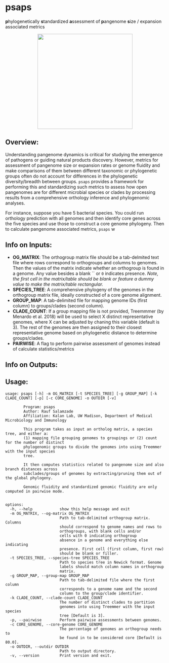 # psaps
**p**hylogenetically **s**tandardized **a**ssessment of **p**angenome **s**ize / expansion associated metrics

<p align="center">
<img src="https://github.com/user-attachments/assets/0b19bb5d-e86c-41f4-82b5-e98672081d2f" width="300">
</p>


## Overview:

Understanding pangenome dynamics is critical for studying the emergence of pathogens or guiding natural products discovery. However, metrics for assessment of pangenome size or expansion rates or genome fluidity and make comparisons of them between different taxonomic or phylogenetic groups often do not account for differences in the phylogenetic diversity/breadth between groups. `psaps` provides a framework for performing this and standardizing such metrics to assess how open pangenomes are for different microbial species or clades by processing results from a comprehensive orthology inference and phylogenomic analyses.

For instance, suppose you have 5 bacterial species. You could run orthology prediction with all genomes and then identify core genes across the five species and use those to construct a core genome phylogeny. Then to calculate pangenome associated metrics, `psaps` w

## Info on Inputs:

* **OG_MATRIX**: The orthogroup matrix file should be a tab-delmited text file where rows correspond to orthogroups and columns to genomes. Then the values of the matrix indicate whether an orthogroup is found in a genome. Any value besides a blank `` or `0` indicates presence. *Note, the first cell in the matrix/table should be blank or feature a dummy value to make the matrix/table rectangular.*
* **SPECIES_TREE**: A comprehensive phylogeny of the genomes in the orthogroup matrix file, ideally constructed of a core genome alignment.
* **GROUP_MAP**: A tab-delimited file for mapping genome IDs (first column) to groups/clades (second column).
* **CLADE_COUNT**: If a group mapping file is not provided, Treemmmer (by Menardo et al. 2018) will be used to select X distinct representative genomes, where X can be adjusted by chaning this variable (default is 3). The rest of the genomes are then assigned to their closest representative genome based on phylogenetic distance to determine groups/clades.
* **PAIRWISE**: A flag to perform pairwise assessment of genomes instead of calculate statistics/metrics

## Info on Outputs:



## Usage:

```
usage: psaps [-h] -m OG_MATRIX [-t SPECIES_TREE] [-g GROUP_MAP] [-k CLADE_COUNT] [-p] [-c CORE_GENOME] -o OUTDIR [-v]

        Program: psaps
        Author: Rauf Salamzade
        Affiliation: Kalan Lab, UW Madison, Department of Medical Microbiology and Immunology

        This program takes as input an ortholog matrix, a species tree, and either a:
        (1) mapping file grouping genomes to groupings or (2) count for the number of distinct
        phylogenomic groups to divide the genomes into using Treemmer with the input species
        tree.

        It then computes statistics related to pangenome size and also branch distances across
        subclades/groups of genomes by extracting/pruning them out of the global phylogeny.

        Genomic fluidity and standardized genomic fluidity are only computed in pairwise mode.


options:
  -h, --help            show this help message and exit
  -m OG_MATRIX, --og-matrix OG_MATRIX
                        Path to tab-delimited orthogroup matrix. Columns
                        should correspond to genome names and rows to
                        orthogroups, with blank cells and/or
                        cells with 0 indicating orthogroup
                        absence in a genome and everything else indicating
                        presence. First cell (first column, first row)
                        should be blank or filler.
  -t SPECIES_TREE, --species-tree SPECIES_TREE
                        Path to species tree in Newick format. Genome
                        labels should match column names in orthogroup
                        matrix.
  -g GROUP_MAP, --group-map GROUP_MAP
                        Path to tab-delimited file where the first column
                        corresponds to a genome name and the second
                        column to the group/clade identifier.
  -k CLADE_COUNT, --clade-count CLADE_COUNT
                        The number of distinct clades to partition
                        genomes into using Treemmer with the input species
                        tree [Default is 3].
  -p, --pairwise        Perform pairwise assessments between genomes.
  -c CORE_GENOME, --core-genome CORE_GENOME
                        The percentage of genomes an orthogroup needs to
                        be found in to be considered core [Default is 80.0].
  -o OUTDIR, --outdir OUTDIR
                        Path to output directory.
  -v, --version         Print version and exit.
```
